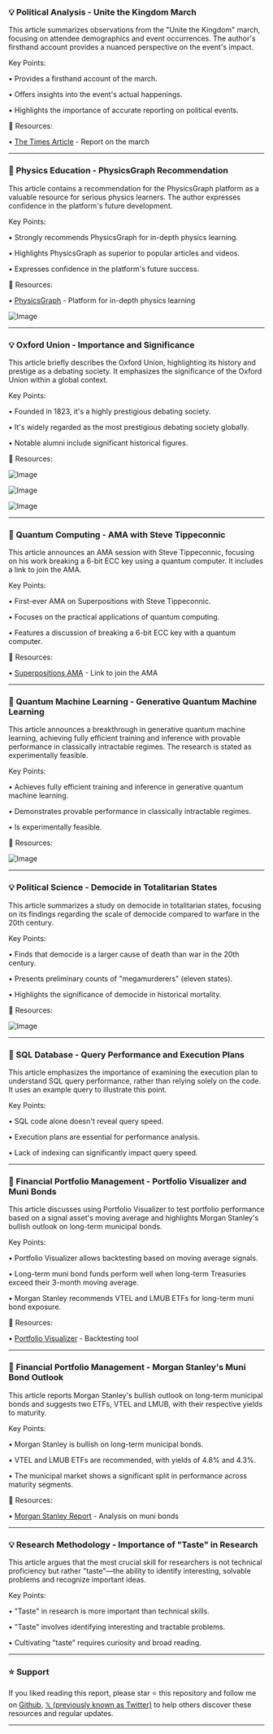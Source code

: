 ### 💡 Political Analysis - Unite the Kingdom March

This article summarizes observations from the "Unite the Kingdom" march, focusing on attendee demographics and event occurrences.  The author's firsthand account provides a nuanced perspective on the event's impact.

Key Points:

•  Provides a firsthand account of the march.

• Offers insights into the event's actual happenings.

•  Highlights the importance of accurate reporting on political events.


🔗 Resources:

• [The Times Article](https://thetimes.com/article/d29d39) -  Report on the march


---

### 🤖 Physics Education -  PhysicsGraph Recommendation

This article contains a recommendation for the PhysicsGraph platform as a valuable resource for serious physics learners.  The author expresses confidence in the platform's future development.

Key Points:

•  Strongly recommends PhysicsGraph for in-depth physics learning.

•  Highlights PhysicsGraph as superior to popular articles and videos.

•  Expresses confidence in the platform's future success.


🔗 Resources:

• [PhysicsGraph](https://x.com/physicsgraph) -  Platform for in-depth physics learning

![Image](https://pbs.twimg.com/media/G047OCWWwAA2Yvp?format=jpg&name=small)


---

### 💡 Oxford Union - Importance and Significance

This article briefly describes the Oxford Union, highlighting its history and prestige as a debating society.  It emphasizes the significance of the Oxford Union within a global context.

Key Points:

• Founded in 1823, it's a highly prestigious debating society.

•  It's widely regarded as the most prestigious debating society globally.

•  Notable alumni include significant historical figures.


🔗 Resources:

![Image](https://pbs.twimg.com/media/G01QMMnWcAA7YQJ?format=jpg&name=small)

![Image](https://pbs.twimg.com/media/G01QMMnWcAEcOpQ?format=jpg&name=small)

![Image](https://pbs.twimg.com/media/G01QMMlWwAAEfbA?format=jpg&name=360x360)


---

### 🤖 Quantum Computing - AMA with Steve Tippeconnic

This article announces an AMA session with Steve Tippeconnic, focusing on his work breaking a 6-bit ECC key using a quantum computer.  It includes a link to join the AMA.

Key Points:

• First-ever AMA on Superpositions with Steve Tippeconnic.

• Focuses on the practical applications of quantum computing.

• Features a discussion of breaking a 6-bit ECC key with a quantum computer.


🔗 Resources:

• [Superpositions AMA](superpositions.com/t/i-broke-a-6-) - Link to join the AMA


---

### 🤖 Quantum Machine Learning - Generative Quantum Machine Learning

This article announces a breakthrough in generative quantum machine learning, achieving fully efficient training and inference with provable performance in classically intractable regimes.  The research is stated as experimentally feasible.

Key Points:

• Achieves fully efficient training and inference in generative quantum machine learning.

•  Demonstrates provable performance in classically intractable regimes.

• Is experimentally feasible.


🔗 Resources:

![Image](https://pbs.twimg.com/media/G00yI5Qa0AICi4R?format=jpg&name=small)


---

### 💡 Political Science - Democide in Totalitarian States

This article summarizes a study on democide in totalitarian states, focusing on its findings regarding the scale of democide compared to warfare in the 20th century.

Key Points:

•  Finds that democide is a larger cause of death than war in the 20th century.


• Presents preliminary counts of "megamurderers" (eleven states).

•  Highlights the significance of democide in historical mortality.


🔗 Resources:

![Image](https://pbs.twimg.com/media/G00I8m6bgAIkJeh?format=jpg&name=small)


---

### 🤖 SQL Database - Query Performance and Execution Plans

This article emphasizes the importance of examining the execution plan to understand SQL query performance, rather than relying solely on the code.  It uses an example query to illustrate this point.


Key Points:

• SQL code alone doesn't reveal query speed.

•  Execution plans are essential for performance analysis.

•  Lack of indexing can significantly impact query speed.


---

### 🚀 Financial Portfolio Management - Portfolio Visualizer and Muni Bonds

This article discusses using Portfolio Visualizer to test portfolio performance based on a signal asset's moving average and highlights Morgan Stanley's bullish outlook on long-term municipal bonds.

Key Points:

•  Portfolio Visualizer allows backtesting based on moving average signals.

• Long-term muni bond funds perform well when long-term Treasuries exceed their 3-month moving average.

• Morgan Stanley recommends VTEL and LMUB ETFs for long-term muni bond exposure.



🔗 Resources:

• [Portfolio Visualizer](portfoliovisualizer.com/tactical-asset) - Backtesting tool

---

### 🚀 Financial Portfolio Management - Morgan Stanley's Muni Bond Outlook

This article reports Morgan Stanley's bullish outlook on long-term municipal bonds and suggests two ETFs, VTEL and LMUB, with their respective yields to maturity.

Key Points:

• Morgan Stanley is bullish on long-term municipal bonds.

• VTEL and LMUB ETFs are recommended, with yields of 4.8% and 4.3%.

• The municipal market shows a significant split in performance across maturity segments.



🔗 Resources:

• [Morgan Stanley Report](morganstanley.com/im/en-us/finan) - Analysis on muni bonds


---

### 💡 Research Methodology - Importance of "Taste" in Research

This article argues that the most crucial skill for researchers is not technical proficiency but rather "taste"—the ability to identify interesting, solvable problems and recognize important ideas.

Key Points:

•  "Taste" in research is more important than technical skills.

•  "Taste" involves identifying interesting and tractable problems.

• Cultivating "taste" requires curiosity and broad reading.


---

### ⭐️ Support

If you liked reading this report, please star ⭐️ this repository and follow me on [Github](https://github.com/Drix10), [𝕏 (previously known as Twitter)](https://x.com/DRIX_10_) to help others discover these resources and regular updates.

---